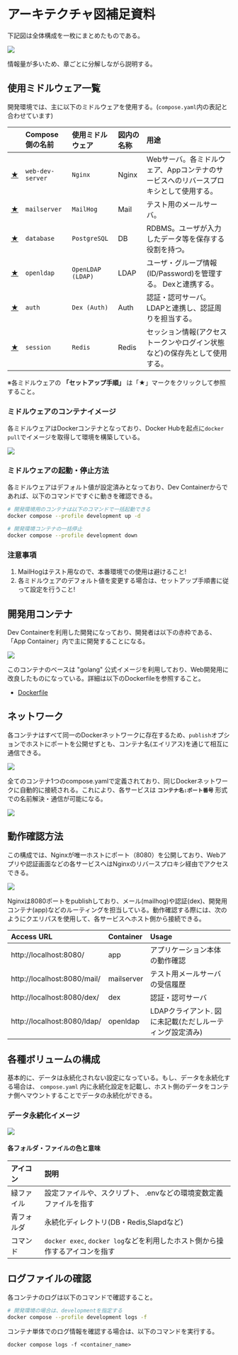 
# アーキテクチャ図補足資料
下記図は全体構成を一枚にまとめたものである。

![](/docs/images/containers.png)

情報量が多いため、章ごとに分解しながら説明する。

## 使用ミドルウェア一覧
開発環境では、主に以下のミドルウェアを使用する。(`compose.yaml`内の表記と合わせています)

|    | Compose側の名前 | 使用ミドルウェア     | 図内の名称       | 用途 |
|:-- |:--                         |:--               |:--                |:-- |
| [★](/infra/nginx/README.md)    | `web-dev-server` | `Nginx`           | Nginx | Webサーバ。各ミドルウェア、Appコンテナのサービスへのリバースプロキシとして使用する。 |
| [★](/infra/mailhog/README.md)  | `mailserver`     | `MailHog`         | Mail  | テスト用のメールサーバ。 |
| [★](/infra/postgres/README.md) | `database`       | `PostgreSQL`      | DB   | RDBMS。ユーザが入力したデータ等を保存する役割を持つ。 |
| [★](/infra/openldap/README.md) | `openldap`       | `OpenLDAP (LDAP)` | LDAP   | ユーザ・グループ情報(ID/Password)を管理する。 Dexと連携する。 |
| [★](/infra/dex/README.md)      | `auth`           | `Dex (Auth)`      | Auth   | 認証・認可サーバ。LDAPと連携し、認証周りを担当する。 |
| [★](/infra/redis/README.md)    | `session`        | `Redis`           | Redis   | セッション情報(アクセストークンやログイン状態など)の保存先として使用する。 |

※各ミドルウェアの **「セットアップ手順」** は「★」マークをクリックして参照すること。

### ミドルウェアのコンテナイメージ
各ミドルウェアはDockerコンテナとなっており、Docker Hubを起点に`docker pull`でイメージを取得して環境を構築している。

![](/docs/images/docker-images.png)

### ミドルウェアの起動・停止方法
各ミドルウェアはデフォルト値が設定済みとなっており、Dev Containerからであれば、以下のコマンドですぐに動きを確認できる。

```bash
# 開発環境用のコンテナは以下のコマンドで一括起動できる
docker compose --profile development up -d

# 開発環境コンテナの一括停止
docker compose --profile development down
```

### 注意事項
1. MailHogはテスト用なので、本番環境での使用は避けること!
2. 各ミドルウェアのデフォルト値を変更する場合は、セットアップ手順書に従って設定を行うこと!

## 開発用コンテナ
Dev Containerを利用した開発になっており、開発者は以下の赤枠である、「App Container」内で主に開発することになる。

![](/docs/images/app-container.png)

このコンテナのベースは "golang" 公式イメージを利用しており、Web開発用に改良したものになっている。詳細は以下のDockerfileを参照すること。

 * [Dockerfile](/.devcontainer/setup/Dockerfile)

## ネットワーク
各コンテナはすべて同一のDockerネットワークに存在するため、`publish`オプションでホストにポートを公開せずとも、コンテナ名(エイリアス)を通じて相互に通信できる。

![](/docs/images/docker-network.png)

全てのコンテナ1つのcompose.yamlで定義されており、同じDockerネットワークに自動的に接続される。これにより、各サービスは **`コンテナ名:ポート番号`** 形式での名前解決・通信が可能になる。

![](/docs/images/compose-network.png)

## 動作確認方法
この構成では、Nginxが唯一ホストにポート（8080）を公開しており、Webアプリや認証画面などの各サービスへはNginxのリバースプロキシ経由でアクセスできる。


![](/docs/images/browser-access.png)

Nginxは8080ポートをpublishしており、メール(mailhog)や認証(dex)、開発用コンテナ(app)などのルーティングを担当している。動作確認する際には、次のようにクエリパスを使用して、各サービスへホスト側から接続できる。

| Access URL                  | Container  | Usage |
|:--                          |:--         |:--          |
| http://localhost:8080/      | app        | アプリケーション本体の動作確認 | 
| http://localhost:8080/mail/ | mailserver | テスト用メールサーバの受信履歴 |
| http://localhost:8080/dex/  | dex        | 認証・認可サーバ  |
| http://localhost:8080/ldap/ | openldap   | LDAPクライアント. 図に未記載(ただしルーティング設定済み) |


## 各種ボリュームの構成
基本的に、データは永続化されない設定になっている。もし、データを永続化する場合は、 `compose.yaml` 内に永続化設定を記載し、ホスト側のデータをコンテナ側へマウントすることでデータの永続化ができる。

### データ永続化イメージ

![](/docs/images/docker-volumes.png)

#### 各フォルダ・ファイルの色と意味

| アイコン | 説明 |
|:--     |:-- |
| 緑ファイル | 設定ファイルや、スクリプト、 .envなどの環境変数定義ファイルを指す |
| 青フォルダ | 永続化ディレクトリ(DB・Redis,Slapdなど) |
| コマンド   | `docker exec`, `docker log`などを利用したホスト側から操作するアイコンを指す |

## ログファイルの確認
各コンテナのログは以下のコマンドで確認すること。

```bash
# 開発環境の場合は、developmentを指定する
docker compose --profile development logs -f
```

コンテナ単体でのログ情報を確認する場合は、以下のコマンドを実行する。
```
docker compose logs -f <container_name>
```
